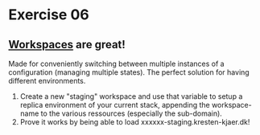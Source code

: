 # Exercise 06

## [Workspaces](https://www.terraform.io/docs/state/workspaces.html) are great!

Made for conveniently switching between multiple instances of a configuration (managing multiple states). The perfect solution for having different environments.

1. Create a new "staging" workspace and use that variable to setup a replica environment of your current stack, appending the workspace-name to the various ressources (especially the sub-domain).
2. Prove it works by being able to load xxxxxx-staging.kresten-kjaer.dk!